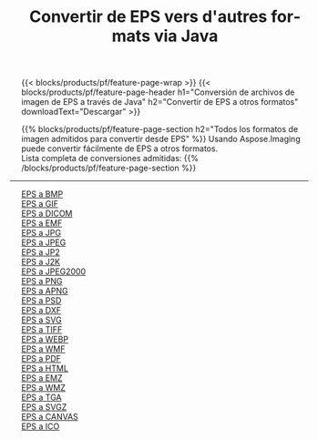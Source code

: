 ﻿---
title: Convertir de EPS vers d'autres formats via Java 
weight: 3920
url: /es/java/conversion/from/eps 
lang: es
langdirlevel: 2
locales: zh-hans,ja,it,ru,de,es,fr,nl,id,lt,pl,pt,vi,tr,ko,zh-hant,ar,hi,th,sv,cs,uk,he
description: Usando Aspose.Imaging puede convertir fácilmente de EPS a otros formatos
---

{{< blocks/products/pf/feature-page-wrap >}}
{{< blocks/products/pf/feature-page-header h1="Conversión de archivos de imagen de EPS a través de Java" h2="Convertir de EPS a otros formatos" downloadText="Descargar" >}}


{{% blocks/products/pf/feature-page-section  h2="Todos los formatos de imagen admitidos para convertir desde EPS" %}}
Usando Aspose.Imaging puede convertir fácilmente de EPS a otros formatos.
<br/>
Lista completa de conversiones admitidas:
{{% /blocks/products/pf/feature-page-section %}}
<div class="container-fluid productfamilypage bg-gray">
    <div class="convertypes bg-gray agp-content section">
        <div class="container">
		<hr style="margin-left:-20px;"/>
		<div class="row other-converters">
		    <div class='col-md-2 other-converter remove-lp remove-rp'><a href="/imaging/es/java/conversion/eps-to-bmp" >EPS a BMP</a></div><div class='col-md-2 other-converter remove-lp remove-rp'><a href="/imaging/es/java/conversion/eps-to-gif" >EPS a GIF</a></div><div class='col-md-2 other-converter remove-lp remove-rp'><a href="/imaging/es/java/conversion/eps-to-dicom" >EPS a DICOM</a></div><div class='col-md-2 other-converter remove-lp remove-rp'><a href="/imaging/es/java/conversion/eps-to-emf" >EPS a EMF</a></div><div class='col-md-2 other-converter remove-lp remove-rp'><a href="/imaging/es/java/conversion/eps-to-jpg" >EPS a JPG</a></div><div class='col-md-2 other-converter remove-lp remove-rp'><a href="/imaging/es/java/conversion/eps-to-jpeg" >EPS a JPEG</a></div><div class='col-md-2 other-converter remove-lp remove-rp'><a href="/imaging/es/java/conversion/eps-to-jp2" >EPS a JP2</a></div><div class='col-md-2 other-converter remove-lp remove-rp'><a href="/imaging/es/java/conversion/eps-to-j2k" >EPS a J2K</a></div><div class='col-md-2 other-converter remove-lp remove-rp'><a href="/imaging/es/java/conversion/eps-to-jpeg2000" >EPS a JPEG2000</a></div><div class='col-md-2 other-converter remove-lp remove-rp'><a href="/imaging/es/java/conversion/eps-to-png" >EPS a PNG</a></div><div class='col-md-2 other-converter remove-lp remove-rp'><a href="/imaging/es/java/conversion/eps-to-apng" >EPS a APNG</a></div><div class='col-md-2 other-converter remove-lp remove-rp'><a href="/imaging/es/java/conversion/eps-to-psd" >EPS a PSD</a></div><div class='col-md-2 other-converter remove-lp remove-rp'><a href="/imaging/es/java/conversion/eps-to-dxf" >EPS a DXF</a></div><div class='col-md-2 other-converter remove-lp remove-rp'><a href="/imaging/es/java/conversion/eps-to-svg" >EPS a SVG</a></div><div class='col-md-2 other-converter remove-lp remove-rp'><a href="/imaging/es/java/conversion/eps-to-tiff" >EPS a TIFF</a></div><div class='col-md-2 other-converter remove-lp remove-rp'><a href="/imaging/es/java/conversion/eps-to-webp" >EPS a WEBP</a></div><div class='col-md-2 other-converter remove-lp remove-rp'><a href="/imaging/es/java/conversion/eps-to-wmf" >EPS a WMF</a></div><div class='col-md-2 other-converter remove-lp remove-rp'><a href="/imaging/es/java/conversion/eps-to-pdf" >EPS a PDF</a></div><div class='col-md-2 other-converter remove-lp remove-rp'><a href="/imaging/es/java/conversion/eps-to-html" >EPS a HTML</a></div><div class='col-md-2 other-converter remove-lp remove-rp'><a href="/imaging/es/java/conversion/eps-to-emz" >EPS a EMZ</a></div><div class='col-md-2 other-converter remove-lp remove-rp'><a href="/imaging/es/java/conversion/eps-to-wmz" >EPS a WMZ</a></div><div class='col-md-2 other-converter remove-lp remove-rp'><a href="/imaging/es/java/conversion/eps-to-tga" >EPS a TGA</a></div><div class='col-md-2 other-converter remove-lp remove-rp'><a href="/imaging/es/java/conversion/eps-to-svgz" >EPS a SVGZ</a></div><div class='col-md-2 other-converter remove-lp remove-rp'><a href="/imaging/es/java/conversion/eps-to-canvas" >EPS a CANVAS</a></div><div class='col-md-2 other-converter remove-lp remove-rp'><a href="/imaging/es/java/conversion/eps-to-ico" >EPS a ICO</a></div>
                </div>
        </div>
    </div>
</div>
<br/>

